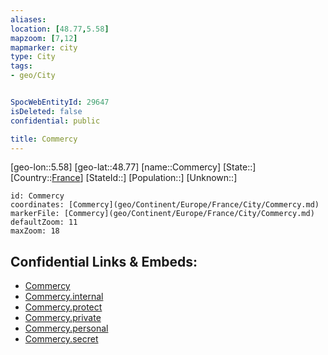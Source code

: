 ```yaml
---
aliases: 
location: [48.77,5.58]
mapzoom: [7,12] 
mapmarker: city 
type: City
tags:
- geo/City


SpocWebEntityId: 29647
isDeleted: false
confidential: public

title: Commercy
---
```

[geo-lon::5.58]
[geo-lat::48.77]
[name::Commercy]
[State::]
[Country::[France](geo/Continent/Europe/France.md)]
[StateId::]
[Population::]
[Unknown::]


```leaflet
id: Commercy
coordinates: [Commercy](geo/Continent/Europe/France/City/Commercy.md)
markerFile: [Commercy](geo/Continent/Europe/France/City/Commercy.md)
defaultZoom: 11 
maxZoom: 18
```


## Confidential Links & Embeds: 
- [Commercy](../../../../../../_public/geo/Continent/Europe/France/City/Commercy.md) 
- [Commercy.internal](../../../../../../_internal/geo/Continent/Europe/France/City/Commercy.internal.md) 
- [Commercy.protect](../../../../../../_protect/geo/Continent/Europe/France/City/Commercy.protect.md) 
- [Commercy.private](../../../../../../_private/geo/Continent/Europe/France/City/Commercy.private.md) 
- [Commercy.personal](../../../../../../_personal/geo/Continent/Europe/France/City/Commercy.personal.md) 
- [Commercy.secret](../../../../../../_secret/geo/Continent/Europe/France/City/Commercy.secret.md) 
